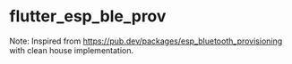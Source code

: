 
# flutter_esp_ble_prov

Note: Inspired from https://pub.dev/packages/esp_bluetooth_provisioning with
clean house implementation.

